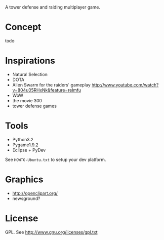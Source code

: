 A tower defense and raiding multiplayer game.


Concept
=======

todo


Inspirations
===========

* Natural Selection
* DOTA
* Alien Swarm for the raiders' gameplay http://www.youtube.com/watch?v=804u05RHxNk&feature=relmfu
* WoW
* the movie 300
* tower defense games


Tools
========

* Python3.2
* Pygame1.9.2
* Eclipse + PyDev

See `HOWTO-Ubuntu.txt` to setup your dev platform.

Graphics
==========

* http://openclipart.org/
* newsground?

License
==========
GPL. See http://www.gnu.org/licenses/gpl.txt


